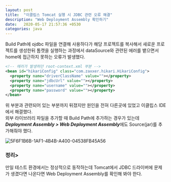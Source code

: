 ```yaml
---
layout: post
title:  "이클립스 Tomcat 실행 시 JDBC 관련 오류 해결"
description: "Web Deployment Assembly 확인하기"
date:   2020-05-17 21:57:36 +0530
categories: java
---
```

Build Path에 ojdbc 파일을 연결해 사용하다가 해당 프로젝트를 복사해서 새로운 프로젝트를 생성한뒤 톰캣을 실행하는 과정에서 dataSource와 관련된 에러를 뱉으면서 home에 접근하지 못하는 오류가 발생했다.


```xml
<!-- 에러가 발생하던 root-context.xml 부분 -->
<bean id="hikariConfig" class="com.zaxxer.hikari.HikariConfig">
  <property name="driverClassName" value=""></property>
  <property name="jdbcUrl" value=""></property>
  <property name="username" value=""></property>
  <property name="password" value=""></property>
</bean>
```

위 부분과 관련되어 있는 부분까지 뒤졌지만 원인을 전혀 다른곳에 있었고 이클립스 IDE에서 해결했다.  
외부 라이브러리 파일을 추가할 때 Build Path에 추가하는 경우가 있는데
***Deployment Assembly > Web Deployment Assembly***에도 Source(jar)를 추가해줘야 했다.

![5F6F1B6B-1AF1-4B4B-A400-04538FB45A56](https://user-images.githubusercontent.com/18201794/82147903-f36b6800-988b-11ea-8b02-611fbd76a63e.png)

### 정리>
만일 테스트 환경에서는 정상적으로 동작하는데 Tomcat에서 JDBC 드라이버에 문제가 생겼다면 나온다면 Web Deployment Assembly를 확인해 봐야 한다.

